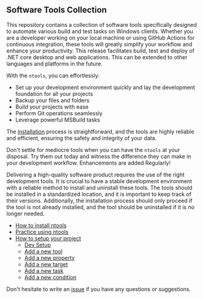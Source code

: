 ## Software Tools Collection

This repository contains a collection of software tools specifically designed to automate various build and test tasks on Windows clients. Whether you are a developer working on your local machine or using GitHub Actions for continuous integration, these tools will greatly simplify your workflow and enhance your productivity.  This release facilitates build, test and deploy of .NET core desktop and web applications.  This can be extended to other languages and platforms in the future.

With the `ntools`, you can effortlessly:

- Set up your development environment quickly and lay the development foundation for all your projects
- Backup your files and folders
- Build your projects with ease
- Perform Git operations seamlessly
- Leverage powerful MSBuild tasks

The [installation](installation.md) process is straightforward, and the tools are highly reliable and efficient, ensuring the safety and integrity of your data.

Don't settle for mediocre tools when you can have the `ntools` at your disposal. Try them out today and witness the difference they can make in your development workflow. Enhancements are added Regularly! 

Delivering a high-quality software product requires the use of the right development tools. It is crucial to have a stable development environment with a reliable method to install and uninstall these tools. The tools should be installed in a standardized location, and it is important to keep track of their versions. Additionally, the installation process should only proceed if the tool is not already installed, and the tool should be uninstalled if it is no longer needed.

- [How to install ntools](installation.md)
- [Practice using ntools](usage.md)
- [How to setup your project](setup.md)
    - [Dev Setup](setup.md#devsetup)
    - [Add a new tool](setup.md#add-a-new-tool)
    - [Add a new property](setup.md#add-a-new-property)
    - [Add a new target](setup.md#add-a-new-target)
    - [Add a new task](setup.md#add-a-new-task)
    - [Add a new condition](setup.md#add-a-new-condition)

Don't hesitate to write an [issue](https://github.com/naz-hage/NTools/issues) if you have any questions or suggestions.